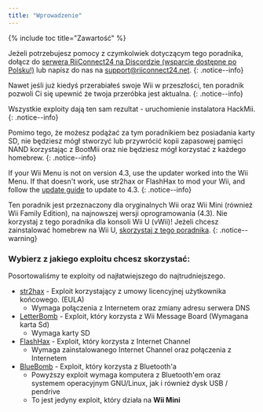 ```yaml
---
title: "Wprowadzenie"
---
```


{% include toc title="Zawartość" %}

Jeżeli potrzebujesz pomocy z czymkolwiek dotyczącym tego poradnika, dołącz do [serwera RiiConnect24 na Discordzie (wsparcie dostępne po Polsku!)](https://discord.gg/rc24) lub napisz do nas na [support@riiconnect24.net](mailto:support@riiconnect24.net).
{: .notice--info}

Nawet jeśli już kiedyś przerabiałeś swoje Wii w przeszłości, ten poradnik pozwoli Ci się upewnić że twoja przeróbka jest aktualna.
{: .notice--info}

Wszystkie exploity dają ten sam rezultat - uruchomienie instalatora HackMii.
{: .notice--info}

Pomimo tego, że możesz podążać za tym poradnikiem bez posiadania karty SD, nie będziesz mógł stworzyć lub przywrócić kopii zapasowej pamięci NAND korzystając z BootMii oraz nie będziesz mógł korzystać z każdego homebrew.
{: .notice--info}

If your Wii Menu is not on version 4.3, use the updater worked into the Wii Menu. If that doesn't work, use str2hax or FlashHax to mod your Wii, and follow the [update guide](update) to update to 4.3.
{: .notice--info}

Ten poradnik jest przeznaczony dla oryginalnych Wii oraz Wii Mini (również Wii Family Edition), na najnowszej wersji oprogramowania (4.3). Nie korzystaj z tego poradnika dla konsoli Wii U (vWii)! Jeżeli chcesz zainstalować homebrew na Wii U, [skorzystaj z tego poradnika](https://wiiu.hacks.guide).
{: .notice--warning}

### Wybierz z jakiego exploitu chcesz skorzystać:

Posortowaliśmy te exploity od najłatwiejszego do najtrudniejszego.

- [str2hax](str2hax) - Exploit korzystający z umowy licencyjnej użytkownika końcowego. (EULA)
    * Wymaga połączenia z Internetem oraz zmiany adresu serwera DNS
- [LetterBomb](letterbomb) - Exploit, który korzysta z Wii Message Board (Wymagana karta Sd)
    * Wymaga karty SD
- [FlashHax](flashhax) - Exploit, który korzysta z Internet Channel
    * Wymaga zainstalowanego Internet Channel oraz połączenia z Internetem
- [BlueBomb](bluebomb) - Exploit, który korzysta z Bluetooth'a
    * Powyższy exploit wymaga komputera z Bluetooth'em oraz systemem operacyjnym GNU/Linux, jak i również dysk USB / pendrive
    * To jest jedyny exploit, który działa na **Wii Mini**
